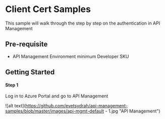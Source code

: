# Client Cert Samples
This sample will walk through the step by step on the authentication in API Management

## Pre-requisite
- API Management Environment minimum Developer SKU

## Getting Started
#### Step 1
Log in to Azure Portal and go to API Management 

![alt text](https://github.com/evetsydrah/api-management-samples/blob/master/images/api-mgmt-default - 1.jpg "API Management")
